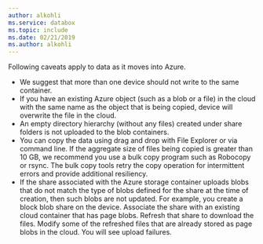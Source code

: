 ```yaml
---
author: alkohli
ms.service: databox  
ms.topic: include
ms.date: 02/21/2019
ms.author: alkohli
---
```


Following caveats apply to data as it moves into Azure.

- We suggest that more than one device should not write to the same container.
- If you have an existing Azure object (such as a blob or a file) in the cloud with the same name as the object that is being copied, device will overwrite the file in the cloud.
- An empty directory hierarchy (without any files) created under share folders is not uploaded to the blob containers.
- You can copy the data using drag and drop with File Explorer or via command line. If the aggregate size of files being copied is greater than 10 GB, we recommend you use a bulk copy program such as Robocopy or rsync. The bulk copy tools retry the copy operation for intermittent errors and provide additional resiliency.
- If the share associated with the Azure storage container uploads blobs that do not match the type of blobs defined for the share at the time of creation, then such blobs are not updated. For example, you create a block blob share on the device. Associate the share with an existing cloud container that has page blobs. Refresh that share to download the files. Modify some of the refreshed files that are already stored as page blobs in the cloud. You will see upload failures.
